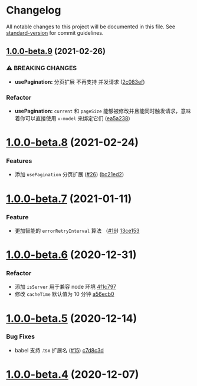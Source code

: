 # Changelog

All notable changes to this project will be documented in this file. See [standard-version](https://github.com/conventional-changelog/standard-version) for commit guidelines.

## [1.0.0-beta.9](https://github.com/attojs/vue-request/compare/v1.0.0-beta.8...v1.0.0-beta.9) (2021-02-26)

### ⚠ BREAKING CHANGES

- **usePagination:** 分页扩展 不再支持 并发请求 ([2c083ef](https://github.com/attojs/vue-request/commit/2c083ef1ab5319947a7db6d86110f65da569085e))

### Refactor

- **usePagination:** `current` 和 `pageSize` 能够被修改并且能同时触发请求，意味着你可以直接使用 `v-model` 来绑定它们 ([ea5a238](https://github.com/attojs/vue-request/commit/ea5a23876322e744c0998ae5bfd787e93bd66e1f))

# [1.0.0-beta.8](https://github.com/attojs/vue-request/compare/v1.0.0-beta.7...v1.0.0-beta.8) (2021-02-24)

### Features

- 添加 `usePagination` 分页扩展 ([#26](https://github.com/attojs/vue-request/issues/26)) ([bc21ed2](https://github.com/attojs/vue-request/commit/bc21ed2f42ce2307a69a758de9b741fb18dd0a6c))

# [1.0.0-beta.7](https://github.com/AttoJS/vue-request/compare/v1.0.0-beta.6...v1.0.0-beta.7) (2021-01-11)

### Feature

- 更加智能的 `errorRetryInterval` 算法 （[#19](https://github.com/AttoJS/vue-request/pull/19)) [13ce153](https://github.com/AttoJS/vue-request/commit/13ce153f5eaafab8d9ffdfac5ec771f35142df23)

# [1.0.0-beta.6](https://github.com/attojs/vue-request/compare/v1.0.0-beta.5...v1.0.0-beta.6) (2020-12-31)

### Refactor

- 添加 `isServer` 用于兼容 node 环境 [4f1c797](https://github.com/AttoJS/vue-request/commit/4f1c7971bed7eb45c68a1d9ae89a2134a29cd7aa)
- 修改 `cacheTime` 默认值为 10 分钟 [a56ecb0](https://github.com/AttoJS/vue-request/commit/a56ecb012dea93996bf61a2bc4228cd7a7f98a42)

# [1.0.0-beta.5](https://github.com/attojs/vue-request/compare/v1.0.0-beta.4...v1.0.0-beta.5) (2020-12-14)

### Bug Fixes

- babel 支持 .tsx 扩展名 ([#15](https://github.com/AttoJS/vue-request/issues/15)) [c7d8c3d](https://github.com/AttoJS/vue-request/commit/c7d8c3de463dc50c3b81f2347467a4b98b22ab80)

# [1.0.0-beta.4](https://github.com/attojs/vue-request/compare/v1.0.0-beta.3...v1.0.0-beta.4) (2020-12-07)
